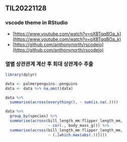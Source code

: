 ## TIL20221128

### vscode theme in RStudio

* [https://www.youtube.com/watch?v=oXBTqqBOa_k](https://www.youtube.com/watch?v=oXBTqqBOa_k)  
* [https://github.com/anthonynorth/rscodeio](https://github.com/anthonynorth/rscodeio)  


### 열별 상관관계 계산 후 최대 상관계수 추출

```R
library(dplyr)

data <- palmerpenguins::penguins
data <- data %>% na.omit(data)

data %>% 
  summarise(across(everything(), ~ sum(is.na(.))))

data %>% 
  group_by(species) %>% 
  summarise(across(bill_length_mm:flipper_length_mm, 
                   ~ cor(., body_mass_g))) %>% 
  summarise(across(bill_length_mm:flipper_length_mm, 
                   ~ (.[which.max(abs(.))])))
```
